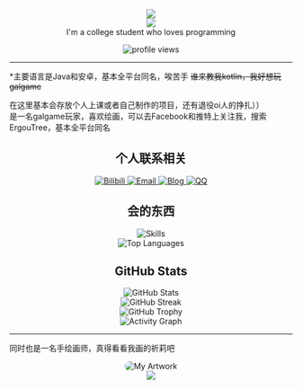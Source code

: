 <!-- Header with animated typing effect -->

<div align="center">
  <img src="https://readme-typing-svg.herokuapp.com/?lines=大家好这里是ErgouTree;Welcome+to+my+GitHub+profile!&font=Fira%20Code&center=true&width=440&height=45&color=f75c7e&vCenter=true&size=22">
</div>

<div align="center">
  <img src="https://capsule-render.vercel.app/api?type=waving&color=gradient&height=100&section=header&text=ErgouTree&fontSize=40&fontAlignY=35&animation=twinkling&fontColor=gradient"/>
</div>

<div align="center">I'm a college student who loves programming</div>
<p align="center">
  <img src="https://komarev.com/ghpvc/?username=ergou10086&label=Profile%20views&color=0e75b6&style=flat" alt="profile views" />
</p>

<!-- About me section -->

***
*主要语言是Java和安卓，基本全平台同名，唉苦手
~~谁来教我kotlin，我好想玩galgame~~

在这里基本会存放个人上课或者自己制作的项目，还有退役oi人的挣扎））  
是一名galgame玩家，喜欢绘画，可以去Facebook和推特上关注我，搜索ErgouTree，基本全平台同名  

<!-- Contact section with animated icons -->

<h2 align="center">个人联系相关</h2>
<div align="center">
  <a href="https://space.bilibili.com/142045656?spm_id_from=333.1007.0.0">
    <img src="https://img.shields.io/badge/Bilibili-树上的二狗-blue?style=for-the-badge&logo=bilibili&logoColor=white&color=00A1D6" alt="Bilibili"/>
  </a>
  <a href="mailto:zjm88822201@126.com">
    <img src="https://img.shields.io/badge/Email-zjm88822201@126.com-blue?style=for-the-badge&logo=mail.ru&logoColor=white&color=EA4335" alt="Email"/>
  </a>
  <a href="https://www.cnblogs.com/ErgouTree">
    <img src="https://img.shields.io/badge/Blog-ErgouTree-blue?style=for-the-badge&logo=blogger&logoColor=white&color=FF5722" alt="Blog"/>
  </a>
  <a href="#">
    <img src="https://img.shields.io/badge/QQ-1746928194-blue?style=for-the-badge&logo=tencent-qq&logoColor=white&color=12B7F5" alt="QQ"/>
  </a>
</div>

<!-- Skills section with modern badges -->

<h2 align="center">会的东西</h2>
<div align="center">
  <img src="https://skillicons.dev/icons?i=java,cpp,c,python,javascript,html,css,mysql,git,docker,dart,rust,spring,kotlin,git,nodejs,linux,go
,scala,matlab,latex,bash,redis" alt="Skills" /> 
</div>


<div align="center">
  <img src="https://github-readme-stats.vercel.app/api/top-langs/?username=ergou10086&theme=radical&layout=compact&langs_count=8&hide_border=true" alt="Top Languages" />
</div>

<!-- GitHub Stats with animations -->

<h2 align="center"> GitHub Stats </h2>
<div align="center">
  <img src="https://github-readme-stats.vercel.app/api?username=ergou10086&show_icons=true&theme=radical&count_private=true&hide_border=true" alt="GitHub Stats" />
</div>

<div align="center">
  <img src="https://github-readme-streak-stats.herokuapp.com/?user=ergou10086&theme=radical&hide_border=true" alt="GitHub Streak" />
</div>

<div align="center">
  <img src="https://github-profile-trophy.vercel.app/?username=ergou10086&theme=radical&no-frame=true&column=7" alt="GitHub Trophy" />
</div>

<!-- Activity Graph -->
<div align="center">
  <img src="https://github-readme-activity-graph.vercel.app/graph?username=ergou10086&theme=tokyo-night&hide_border=true" alt="Activity Graph" />
</div>

<!-- Art showcase section -->

***
同时也是一名手绘画师，真得看看我画的祈莉吧
<div align="center">
  <img src="pic/111.jpg" alt="My Artwork" style="border-radius: 10px; max-width: 80%;" />
</div>

<!-- Footer -->
<div align="center">
  <img src="https://capsule-render.vercel.app/api?type=waving&color=gradient&height=120&section=footer&animation=twinkling"/>
</div>
